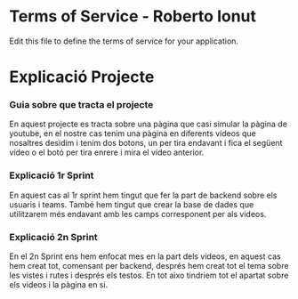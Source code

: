 # Terms of Service - Roberto Ionut

Edit this file to define the terms of service for your application.

# Explicació Projecte

### Guia sobre que tracta el projecte
En aquest projecte es tracta sobre una pàgina que casi simular la pàgina de youtube, en el nostre cas tenim una pàgina en diferents vídeos que nosaltres desidim i tenim dos botons, un per tira endavant i fica el següent vídeo o el botó per tira enrere i mira el vídeo anterior.

### Explicació 1r Sprint
En aquest cas al 1r sprint hem tingut que fer la part de backend sobre els usuaris i teams. També hem tingut que crear la base de dades que utilitzarem més endavant amb les camps corresponent per als videos.

### Explicació 2n Sprint
En el 2n Sprint ens hem enfocat mes en la part dels videos, en aquest cas hem creat tot, comensant per backend, després hem creat tot el tema sobre les vistes i rutes i després els testos. En tot aixo tindriem tot el apartat sobre els videos i la pàgina en si.
